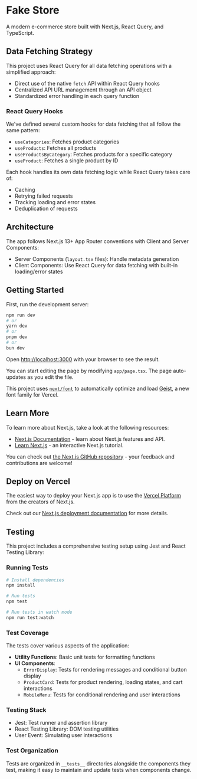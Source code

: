 # Fake Store

A modern e-commerce store built with Next.js, React Query, and TypeScript.

## Data Fetching Strategy

This project uses React Query for all data fetching operations with a simplified approach:

- Direct use of the native `fetch` API within React Query hooks
- Centralized API URL management through an API object
- Standardized error handling in each query function

### React Query Hooks

We've defined several custom hooks for data fetching that all follow the same pattern:

- `useCategories`: Fetches product categories
- `useProducts`: Fetches all products
- `useProductsByCategory`: Fetches products for a specific category
- `useProduct`: Fetches a single product by ID

Each hook handles its own data fetching logic while React Query takes care of:

- Caching
- Retrying failed requests
- Tracking loading and error states
- Deduplication of requests

## Architecture

The app follows Next.js 13+ App Router conventions with Client and Server Components:

- Server Components (`layout.tsx` files): Handle metadata generation
- Client Components: Use React Query for data fetching with built-in loading/error states

## Getting Started

First, run the development server:

```bash
npm run dev
# or
yarn dev
# or
pnpm dev
# or
bun dev
```

Open [http://localhost:3000](http://localhost:3000) with your browser to see the result.

You can start editing the page by modifying `app/page.tsx`. The page auto-updates as you edit the file.

This project uses [`next/font`](https://nextjs.org/docs/app/building-your-application/optimizing/fonts) to automatically optimize and load [Geist](https://vercel.com/font), a new font family for Vercel.

## Learn More

To learn more about Next.js, take a look at the following resources:

- [Next.js Documentation](https://nextjs.org/docs) - learn about Next.js features and API.
- [Learn Next.js](https://nextjs.org/learn) - an interactive Next.js tutorial.

You can check out [the Next.js GitHub repository](https://github.com/vercel/next.js) - your feedback and contributions are welcome!

## Deploy on Vercel

The easiest way to deploy your Next.js app is to use the [Vercel Platform](https://vercel.com/new?utm_medium=default-template&filter=next.js&utm_source=create-next-app&utm_campaign=create-next-app-readme) from the creators of Next.js.

Check out our [Next.js deployment documentation](https://nextjs.org/docs/app/building-your-application/deploying) for more details.

## Testing

This project includes a comprehensive testing setup using Jest and React Testing Library:

### Running Tests

```bash
# Install dependencies
npm install

# Run tests
npm test

# Run tests in watch mode
npm run test:watch
```

### Test Coverage

The tests cover various aspects of the application:

- **Utility Functions**: Basic unit tests for formatting functions
- **UI Components**:
  - `ErrorDisplay`: Tests for rendering messages and conditional button display
  - `ProductCard`: Tests for product rendering, loading states, and cart interactions
  - `MobileMenu`: Tests for conditional rendering and user interactions

### Testing Stack

- Jest: Test runner and assertion library
- React Testing Library: DOM testing utilities
- User Event: Simulating user interactions

### Test Organization

Tests are organized in `__tests__` directories alongside the components they test, making it easy to maintain and update tests when components change.

